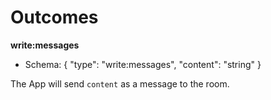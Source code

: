 # Outcomes

**write:messages**

- Schema:
  {
  "type": "write:messages",
  "content": "string"
  }

The App will send `content` as a message to the room.
